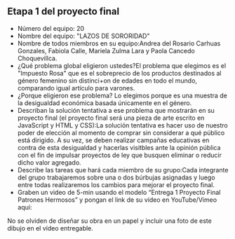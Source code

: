 ## Etapa 1 del proyecto final

- Número del equipo: 20
- Nombre del equipo: "LAZOS DE SORORIDAD"
- Nombre de todos miembros en su equipo:Andrea del Rosario Carhuas Gonzales, Fabiola Calle, Mariela Zulma Lara y Paola Cancedo Choquevillca.
- ¿Qué problema global eligieron ustedes?El problema que elegimos es el "Impuesto Rosa" que es el sobreprecio de los productos destinados al género femenino sin distinci+on de edades en todo el mundo, comparando igual artículo para varones.
- ¿Porque eligieron ese problema?  Lo elegimos porque es una muestra de la desigualdad económica basada únicamente en el género.
- Describan la solución tentativa a ese problema que mostrarán en su proyecto final (el proyecto final será una pieza de arte escrito en JavaScript y HTML y CSS):La solución tentativa es  hacer uso de nuestro poder de elección al momento de comprar sin considerar a qué público está dirigido. A su vez, se deben realizar campañas educativas en contra de esta desigualdad y hacerlas visitbles ante la opinión pública con el fin de impulsar proyectos de ley que busquen eliminar o reducir dicho valor agregado.
- Describe las tareas que hará cada miembro de su grupo:Cada integrante del grupo trabajaremos sobre una o dos búrbujas asignadas y luego entre todas realizaremos los cambios para mejorar el proyecto final.
- Graben un video de 5-min usando el modelo “Entrega 1 Proyecto Final Patrones Hermosos” y pongan el link de su vídeo en YouTube/Vimeo aquí:

No se olviden de diseñar su obra en un papel y incluir una foto de este dibujo en el vídeo entregable.
